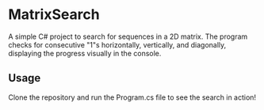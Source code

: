 # MatrixSearch
A simple C# project to search for sequences in a 2D matrix. The program checks for consecutive "1"s horizontally, vertically, and diagonally, displaying the progress visually in the console.

## Usage
Clone the repository and run the Program.cs file to see the search in action!
